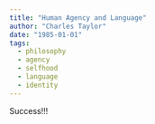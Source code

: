```yaml
---
title: "Human Agency and Language"
author: "Charles Taylor"
date: "1985-01-01"
tags:
  - philosophy
  - agency
  - selfhood
  - language
  - identity
---
```

Success!!!
